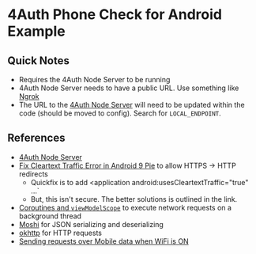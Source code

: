# 4Auth Phone Check for Android Example

## Quick Notes

- Requires the 4Auth Node Server to be running
- 4Auth Node Server needs to have a public URL. Use something like [Ngrok](https://ngrok.com/)
- The URL to the [4Auth Node Server](https://gitlab.com/4auth/devx/4auth-node-server) will need to be updated within the code (should be moved to config). Search for `LOCAL_ENDPOINT`.

## References

- [4Auth Node Server](https://gitlab.com/4auth/devx/4auth-node-server)
- [Fix Cleartext Traffic Error in Android 9 Pie](https://medium.com/@son.rommer/fix-cleartext-traffic-error-in-android-9-pie-2f4e9e2235e6) to allow HTTPS -> HTTP redirects
    - Quickfix is to add <application android:usesCleartextTraffic="true" ...`
    - But, this isn't secure. The better solutions is outlined in the link.
- [Coroutines and `viewModelScope`](https://developer.android.com/topic/libraries/architecture/coroutines#viewmodelscope) to execute network requests on a background thread
- [Moshi](https://github.com/square/moshi) for JSON serializing and deserializing
- [okhttp](https://square.github.io/okhttp/) for HTTP requests
- [Sending requests over Mobile data when WiFi is ON](https://stackoverflow.com/questions/25931334/send-request-over-mobile-data-when-wifi-is-on-android-l) 